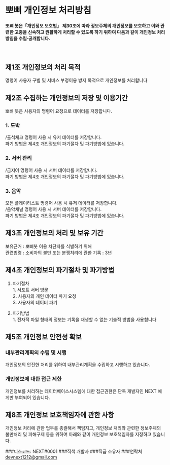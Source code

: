 # 뽀삐 개인정보 처리방침
#### 뽀삐 봇은「개인정보 보호법」 제30조에 따라 정보주체의 개인정보를 보호하고 이와 관련한 고충을 신속하고 원활하게 처리할 수 있도록 하기 위하여 다음과 같이 개인정보 처리방침을 수립·공개합니다.

</br>

## 제1조 개인정보의 처리 목적
명령어 사용자 구별 및 서비스 부정이용 방지 목적으로 개인정보를 처리합니다


## 제2조 수집하는 개인정보의 저장 및 이용기간
뽀삐 봇은 사용자의 명령어 요청으로 데이터를 저장합니다.

### 1. 도박 
/출석체크 명령어 사용 시 유저 데이터를 저장합니다.</br>파기 방법은 제4조 개인정보의 파기절차 및 파기방법에 있습니다.

### 2. 서버 관리
/금지어 명령어 사용 시 서버 데이터를 저장합니다.</br>파기 방법은 제4조 개인정보의 파기절차 및 파기방법에 있습니다.

### 3. 음악
모든 플레이리스트 명령어 사용 시 유저 데이터를 저장합니다.</br>/음악채널 명령어 사용 시 서버 데이터를 저장합니다.</br>파기 방법은 제4조 개인정보의 파기절차 및 파기방법에 있습니다.

## 제3조 개인정보의 처리 및 보유 기간
보유근거 : 뽀삐봇 이용 차단자를 식별하기 위해</br>관련법령 : 소비자의 불만 또는 분쟁처리에 관한 기록 : 3년


## 제4조 개인정보의 파기절차 및 파기방법
1) 파기절차</br>1. 서포트 서버 방문</br>2. 사용자의 개인 데이터 파기 요청</br>3. 사용자의 데이터 파기

2) 파기방법</br>1. 전자적 파일 형태의 정보는 기록을 재생할 수 없는 기술적 방법을 사용합니다

## 제5조 개인정보 안전성 확보

### 내부관리계획의 수립 및 시행
개인정보의 안전한 처리를 위하여 내부관리계획을 수립하고 시행하고 있습니다.

### 개인정보에 대한 접근 제한
개인정보를 처리하는 데이터베이스시스템에 대한 접근권한은 단독 개발자인 NEXT 에게만 부여되어 있습니다.

## 제8조 개인정보 보호책임자에 관한 사항
개인정보 처리에 관한 업무를 총괄해서 책임지고, 개인정보 처리와 관련한 정보주체의 불만처리 및 피해구제 등을 위하여 아래와 같이 개인정보 보호책임자를 지정하고 있습니다.</br>

###디스코드: NEXT#0001
###직책 개발자
###직급 소유자
###연락처 devnext1212@gmail.com

